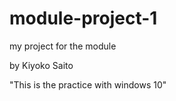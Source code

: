 # module-project-1
my project for the module 

by Kiyoko Saito

"This is the practice with windows 10"
